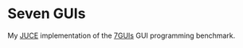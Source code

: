 # Seven GUIs

My [JUCE](https://github.com/juce-framework/JUCE) implementation of the [7GUIs](https://eugenkiss.github.io/7guis/) GUI programming benchmark.

